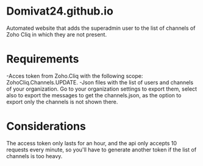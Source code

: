 # Domivat24.github.io
Automated website that adds the superadmin user to the list of channels of Zoho Cliq in which they are not present.
# Requirements
-Acces token from Zoho.Cliq with the following scope: ZohoCliq.Channels.UPDATE.
-Json files with the list of users and channels of your organization. Go to your organization settings to export them, select also to export the messages to get the channels.json,
as the option to export only the channels is not shown there.
# Considerations
The access token only lasts for an hour, and the api only accepts 10 requests every minute, so you'll have to generate another token if the list of channels is too heavy.
